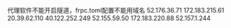 代理软件不能开启隧道，frpc.toml配置不能用域名
52.176.36.71
172.183.215.61
20.39.62.110
40.122.252.249
52.155.59.50
172.183.220.88
52.157.1.244
